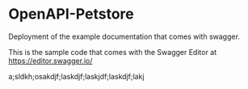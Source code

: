 # OpenAPI-Petstore
Deployment of the example documentation that comes with swagger.

This is the sample code that comes with the Swagger Editor at https://editor.swagger.io/


a;sldkh;osakdjf;laskdjf;laskjdf;laskdjf;lakj